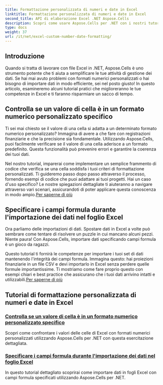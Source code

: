 ```yaml
---
title: Formattazione personalizzata di numeri e date in Excel
linktitle: Formattazione personalizzata di numeri e date in Excel
second_title: API di elaborazione Excel .NET Aspose.Cells
description: Scopri come usare Aspose.Cells per .NET con i nostri tutorial completi sulla formattazione personalizzata di numeri e date. Ottimizza le tue competenze in Excel.
type: docs
weight: 37
url: /it/net/excel-custom-number-date-formatting/
---
```

## Introduzione

Quando si tratta di lavorare con file Excel in .NET, Aspose.Cells è uno strumento potente che ti aiuta a semplificare le tue attività di gestione dei dati. Se hai mai avuto problemi con formati numerici personalizzati o hai bisogno di importare dati in modo efficiente, sei nel posto giusto! In questo articolo, esamineremo alcuni tutorial pratici che miglioreranno le tue competenze in Excel e ti faranno risparmiare un sacco di tempo.

## Controlla se un valore di cella è in un formato numerico personalizzato specifico

Ti sei mai chiesto se il valore di una cella si adatta a un determinato formato numerico personalizzato? Immagina di avere a che fare con registrazioni finanziarie e che la precisione sia fondamentale. Utilizzando Aspose.Cells, puoi facilmente verificare se il valore di una cella aderisce a un formato predefinito. Questa funzionalità può prevenire errori e garantire la coerenza dei tuoi dati. 

Nel nostro tutorial, imparerai come implementare un semplice frammento di codice che verifica se una cella soddisfa i tuoi criteri di formattazione personalizzati. Ti guideremo passo dopo passo attraverso il processo, fornendo esempi di codice che puoi adattare ai tuoi progetti. Hai un caso d'uso specifico? Le nostre spiegazioni dettagliate ti aiuteranno a navigare attraverso vari scenari, assicurandoti di poter applicare questa conoscenza in modo ampio.[Per saperne di più](./check-if-a-cell-value-is-in-a-specific-custom-number-format/)

## Specificare i campi formula durante l'importazione dei dati nel foglio Excel

Ora parliamo delle importazioni di dati. Spostare dati in Excel a volte può sembrare come tentare di risolvere un puzzle in cui mancano alcuni pezzi. Niente paura! Con Aspose.Cells, importare dati specificando campi formula è un gioco da ragazzi.

Questo tutorial ti fornirà le competenze per importare i tuoi set di dati mantenendo l'integrità dei campi formula. Immagina questo: hai proiezioni finanziarie in un file CSV e devi importarlo in Excel senza perdere quelle formule importantissime. Ti mostriamo come fare proprio questo con esempi chiari e best practice che assicurano che i tuoi dati arrivino intatti e utilizzabili.[Per saperne di più](./specify-formula-fields-while-importing-data-to-worksheet-in-excel/)

## Tutorial di formattazione personalizzata di numeri e date in Excel
### [Controlla se un valore di cella è in un formato numerico personalizzato specifico](./check-if-a-cell-value-is-in-a-specific-custom-number-format/)
Scopri come confrontare i valori delle celle di Excel con formati numerici personalizzati utilizzando Aspose.Cells per .NET con questa esercitazione dettagliata.
### [Specificare i campi formula durante l'importazione dei dati nel foglio Excel](./specify-formula-fields-while-importing-data-to-worksheet-in-excel/)
In questo tutorial dettagliato scoprirai come importare dati in fogli Excel con campi formula specificati utilizzando Aspose.Cells per .NET.